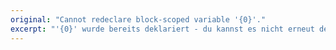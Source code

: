 ```yaml
---
original: "Cannot redeclare block-scoped variable '{0}'."
excerpt: "'{0}' wurde bereits deklariert - du kannst es nicht erneut deklarieren."
---
```

